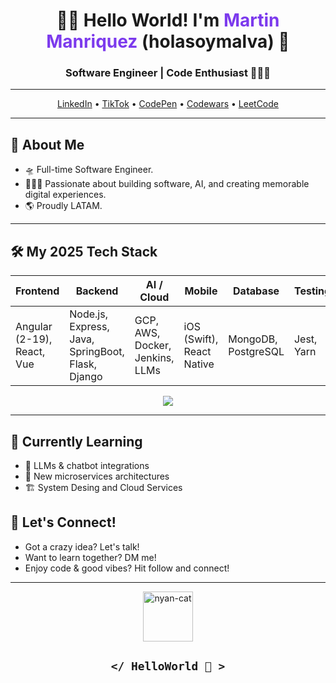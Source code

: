 

<h1 align="center">👋🏼 Hello World! I'm <span style="color:#7c3aed;">Martin Manriquez </span> (holasoymalva) 🦄</h1>
<h3 align="center">Software Engineer | Code Enthusiast 🧑🏽‍💻</h3>

---

<p align="center">
  <a href="https://www.linkedin.com/in/martin-manriquez/">LinkedIn</a> •
  <a href="https://www.tiktok.com/@holasoymalva">TikTok</a> •
  <a href="https://codepen.io/malvabombom">CodePen</a> •
  <a href="https://www.codewars.com/users/holasoymalva">Codewars</a> •
  <a href="https://leetcode.com/u/holasoymalva/">LeetCode</a>
</p>

---

## 🚀 About Me

- 🛸 Full-time Software Engineer.
- 🧑🏽‍💻 Passionate about building software, AI, and creating memorable digital experiences.
- 🌎 Proudly LATAM.

---

## 🛠️ My 2025 Tech Stack

| Frontend                  | Backend                | AI / Cloud         | Mobile         | Database      | Testing    |
|---------------------------|------------------------|--------------------|---------------|--------------|------------|
| Angular (2-19), React, Vue| Node.js, Express, Java, SpringBoot, Flask, Django | GCP, AWS, Docker, Jenkins, LLMs | iOS (Swift), React Native | MongoDB, PostgreSQL | Jest, Yarn |

<div align="center">
  <img src="https://skillicons.dev/icons?i=js,ts,py,java,swift,html,css,react,angular,nodejs,docker,aws,gcp,mongodb,postgres,vue,spring,jenkins" />
</div>

---

## 🌱 Currently Learning

- 🤖 LLMs & chatbot integrations
- 🧩 New microservices architectures
- 🏗️ System Desing and Cloud Services

## 🦄 Let's Connect!

- Got a crazy idea? Let's talk!
- Want to learn together? DM me!
- Enjoy code & good vibes? Hit follow and connect!

---

<p align="center">
  <img src="http://www.nyan.cat/cats/original.gif" width="80" alt="nyan-cat"/>
</p>

<h2 align="center"><code>&lt;/ HelloWorld 🖖 &gt;</code></h2>
